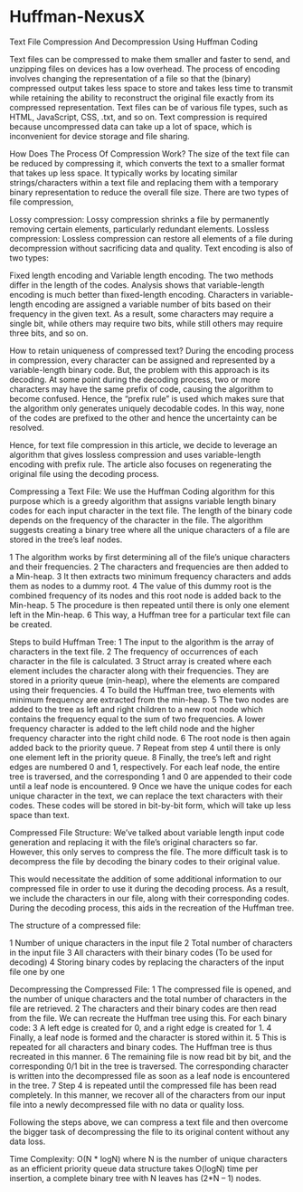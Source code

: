 # Huffman-NexusX
Text File Compression And Decompression Using Huffman Coding

Text files can be compressed to make them smaller and faster to send, and unzipping files on devices has a low overhead. The process of encoding involves changing the representation of a file so that the (binary) compressed output takes less space to store and takes less time to transmit while retaining the ability to reconstruct the original file exactly from its compressed representation. Text files can be of various file types, such as HTML, JavaScript, CSS, .txt, and so on. Text compression is required because uncompressed data can take up a lot of space, which is inconvenient for device storage and file sharing.





How Does The Process Of Compression Work?
The size of the text file can be reduced by compressing it, which converts the text to a smaller format that takes up less space. It typically works by locating similar strings/characters within a text file and replacing them with a temporary binary representation to reduce the overall file size. There are two types of file compression,  




Lossy compression: Lossy compression shrinks a file by permanently removing certain elements, particularly redundant elements.
Lossless compression: Lossless compression can restore all elements of a file during decompression without sacrificing data and quality.
Text encoding is also of two types: 


Fixed length encoding and 
Variable length encoding. 
The two methods differ in the length of the codes. Analysis shows that variable-length encoding is much better than fixed-length encoding. Characters in variable-length encoding are assigned a variable number of bits based on their frequency in the given text. As a result, some characters may require a single bit, while others may require two bits, while still others may require three bits, and so on.



How to retain uniqueness of compressed text? 
During the encoding process in compression, every character can be assigned and represented by a variable-length binary code. But, the problem with this approach is its decoding. At some point during the decoding process, two or more characters may have the same prefix of code, causing the algorithm to become confused. Hence, the “prefix rule” is used which makes sure that the algorithm only generates uniquely decodable codes. In this way, none of the codes are prefixed to the other and hence the uncertainty can be resolved. 

Hence, for text file compression in this article, we decide to leverage an algorithm that gives lossless compression and uses variable-length encoding with prefix rule. The article also focuses on regenerating the original file using the decoding process.



Compressing a Text File:
We use the Huffman Coding algorithm for this purpose which is a greedy algorithm that assigns variable length binary codes for each input character in the text file. The length of the binary code depends on the frequency of the character in the file. The algorithm suggests creating a binary tree where all the unique characters of a file are stored in the tree’s leaf nodes.

1 The algorithm works by first determining all of the file’s unique characters and their frequencies. 
2 The characters and frequencies are then added to a Min-heap. 
3 It then extracts two minimum frequency characters and adds them as nodes to a dummy root. 
4 The value of this dummy root is the combined frequency of its nodes and this root node is added back to the Min-heap. 
5 The procedure is then repeated until there is only one element left in the Min-heap. 
6 This way, a Huffman tree for a particular text file can be created.


Steps to build Huffman Tree:
1 The input to the algorithm is the array of characters in the text file.
2 The frequency of occurrences of each character in the file is calculated.
3 Struct array is created where each element includes the character along with their frequencies. They are stored in a priority queue (min-heap), where the elements are compared using their frequencies.
4 To build the Huffman tree, two elements with minimum frequency are extracted from the min-heap.
5 The two nodes are added to the tree as left and right children to a new root node which contains the frequency equal to the sum of two frequencies. A lower frequency character is added to the left child node and the higher frequency character into the right child node. 
6 The root node is then again added back to the priority queue.
7 Repeat from step 4 until there is only one element left in the priority queue.
8 Finally, the tree’s left and right edges are numbered 0 and 1, respectively. For each leaf node, the entire tree is traversed, and the corresponding 1 and 0 are appended to their code until a leaf node is encountered.
9 Once we have the unique codes for each unique character in the text, we can replace the text characters with their codes. These codes will be stored in bit-by-bit form, which will take up less space than text.



Compressed File Structure:
We’ve talked about variable length input code generation and replacing it with the file’s original characters so far. However, this only serves to compress the file. The more difficult task is to decompress the file by decoding the binary codes to their original value.

This would necessitate the addition of some additional information to our compressed file in order to use it during the decoding process. As a result, we include the characters in our file, along with their corresponding codes. During the decoding process, this aids in the recreation of the Huffman tree.

The structure of a compressed file:

1 Number of unique characters in the input file
2 Total number of characters in the input file
3 All characters with their binary codes (To be used for decoding)
4 Storing binary codes by replacing the characters of the input file one by one


 Decompressing the Compressed File:
1 The compressed file is opened, and the number of unique characters and the total number of characters in the file are retrieved.
2 The characters and their binary codes are then read from the file. We can recreate the Huffman tree using this.
For each binary code: 
3 A left edge is created for 0, and a right edge is created for 1. 
4 Finally, a leaf node is formed and the character is stored within it.
5 This is repeated for all characters and binary codes. The Huffman tree is thus recreated in this manner.
6 The remaining file is now read bit by bit, and the corresponding 0/1 bit in the tree is traversed. The corresponding character is written into the decompressed file as soon as a leaf node is encountered in the tree.
7 Step 4 is repeated until the compressed file has been read completely. 
In this manner, we recover all of the characters from our input file into a newly decompressed file with no data or quality loss.

Following the steps above, we can compress a text file and then overcome the bigger task of decompressing the file to its original content without any data loss.

Time Complexity: O(N * logN) where N is the number of unique characters as an efficient priority queue data structure takes O(logN) time per insertion, a complete binary tree with N leaves has (2*N – 1) nodes.
